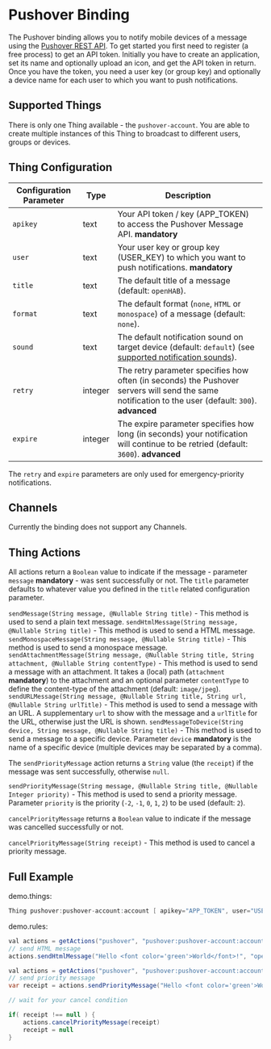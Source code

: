 # Pushover Binding

The Pushover binding allows you to notify mobile devices of a message using the [Pushover REST API](https://pushover.net/api).
To get started you first need to register (a free process) to get an API token.
Initially you have to create an application, set its name and optionally upload an icon, and get the API token in return.
Once you have the token, you need a user key (or group key) and optionally a device name for each user to which you want to push notifications.

## Supported Things

There is only one Thing available - the `pushover-account`.
You are able to create multiple instances of this Thing to broadcast to different users, groups or devices.

## Thing Configuration

| Configuration Parameter | Type    | Description                                                                                                                                          |
|-------------------------|---------|------------------------------------------------------------------------------------------------------------------------------------------------------|
| `apikey`                | text    | Your API token / key (APP_TOKEN) to access the Pushover Message API. **mandatory**                                                                   |
| `user`                  | text    | Your user key or group key (USER_KEY) to which you want to push notifications. **mandatory**                                                         |
| `title`                 | text    | The default title of a message (default: `openHAB`).                                                                                                 |
| `format`                | text    | The default format (`none`, `HTML` or `monospace`) of a message (default: `none`).                                                                   |
| `sound`                 | text    | The default notification sound on target device (default: `default`) (see [supported notification sounds](https://pushover.net/api#sounds)).         |
| `retry`                 | integer | The retry parameter specifies how often (in seconds) the Pushover servers will send the same notification to the user (default: `300`). **advanced** |
| `expire`                | integer | The expire parameter specifies how long (in seconds) your notification will continue to be retried (default: `3600`). **advanced**                   |

The `retry` and `expire` parameters are only used for emergency-priority notifications.

## Channels

Currently the binding does not support any Channels.

## Thing Actions

All actions return a `Boolean` value to indicate if the message - parameter `message` **mandatory** - was sent successfully or not.
The `title` parameter defaults to whatever value you defined in the `title` related configuration parameter.

`sendMessage(String message, @Nullable String title)` - This method is used to send a plain text message.
`sendHtmlMessage(String message, @Nullable String title)` - This method is used to send a HTML message.
`sendMonospaceMessage(String message, @Nullable String title)` - This method is used to send a monospace message.
`sendAttachmentMessage(String message, @Nullable String title, String attachment, @Nullable String contentType)` - This method is used to send a message with an attachment. It takes a (local) path  (`attachment` **mandatory**) to the attachment and an optional parameter `contentType` to define the content-type of the attachment (default: `image/jpeg`).
`sendURLMessage(String message, @Nullable String title, String url, @Nullable String urlTitle)` - This method is used to send a message with an URL. A supplementary `url` to show with the message and a `urlTitle` for the URL, otherwise just the URL is shown.
`sendMessageToDevice(String device, String message, @Nullable String title)` - This method is used to send a message to a specific device. Parameter `device` **mandatory** is the name of a specific device (multiple devices may be separated by a comma).

The `sendPriorityMessage` action returns a `String` value (the `receipt`) if the message was sent successfully, otherwise `null`.

`sendPriorityMessage(String message, @Nullable String title, @Nullable Integer priority)` - This method is used to send a priority message. Parameter `priority` is the priority (`-2`, `-1`, `0`, `1`, `2`) to be used (default: `2`).

`cancelPriorityMessage` returns a `Boolean` value to indicate if the message was cancelled successfully or not.

`cancelPriorityMessage(String receipt)` - This method is used to cancel a priority message.

## Full Example

demo.things:

```java
Thing pushover:pushover-account:account [ apikey="APP_TOKEN", user="USER_KEY" ]
```

demo.rules:

```java
val actions = getActions("pushover", "pushover:pushover-account:account")
// send HTML message
actions.sendHtmlMessage("Hello <font color='green'>World</font>!", "openHAB")
```

```java
val actions = getActions("pushover", "pushover:pushover-account:account")
// send priority message
var receipt = actions.sendPriorityMessage("Hello <font color='green'>World</font>!", "openHAB", 3)

// wait for your cancel condition

if( receipt !== null ) {
    actions.cancelPriorityMessage(receipt)
    receipt = null
}
```
